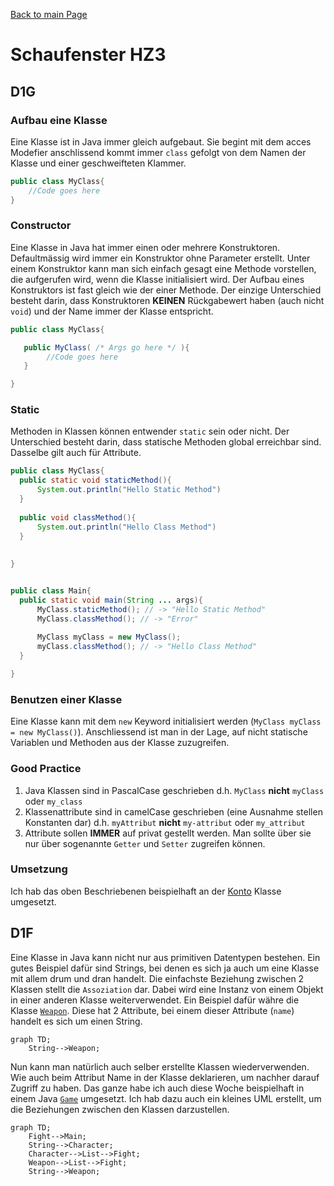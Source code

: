 [Back to main Page](./../../README.md)

# Schaufenster HZ3

## D1G
### Aufbau eine Klasse
Eine Klasse ist in Java immer gleich aufgebaut. Sie begint mit dem acces Modefier anschlissend kommt immer `class` gefolgt von dem Namen der Klasse und einer geschweifteten Klammer. 
```java
public class MyClass{
    //Code goes here
}
```
### Constructor
Eine Klasse in Java hat immer einen oder mehrere Konstruktoren. Defaultmässig wird immer ein Konstruktor ohne Parameter erstellt. Unter einem Konstruktor kann man sich einfach gesagt eine Methode vorstellen, die aufgerufen wird, wenn die Klasse initialisiert wird. Der Aufbau eines Konstruktors ist fast gleich wie der einer Methode. Der einzige Unterschied besteht darin, dass Konstruktoren **KEINEN** Rückgabewert haben (auch nicht `void`) und der Name immer der Klasse entspricht.

```java
public class MyClass{

   public MyClass( /* Args go here */ ){
        //Code goes here
   }

}

```

### Static
Methoden in Klassen können entwender `static` sein oder nicht. Der Unterschied besteht darin, dass statische Methoden global erreichbar sind. Dasselbe gilt auch für Attribute.
```java
public class MyClass{
  public static void staticMethod(){
      System.out.println("Hello Static Method")
  }
  
  public void classMethod(){
      System.out.println("Hello Class Method")
  }
  
  
}


public class Main{
  public static void main(String ... args){
      MyClass.staticMethod(); // -> "Hello Static Method"
      MyClass.classMethod(); // -> "Error"
      
      MyClass myClass = new MyClass();
      myClass.classMethod(); // -> "Hello Class Method"
  }

}

```

### Benutzen einer Klasse
Eine Klasse kann mit dem `new` Keyword initialisiert werden (`MyClass myClass = new MyClass()`). Anschliessend ist man in der Lage, auf nicht statische Variablen und  Methoden aus der Klasse zuzugreifen.

### Good Practice
1. Java Klassen sind in PascalCase geschrieben d.h. `MyClass` **nicht** `myClass` oder `my_class`
2. Klassenattribute sind in camelCase geschrieben (eine Ausnahme stellen Konstanten dar) d.h. `myAttribut` **nicht** `my-attribut` oder `my_attribut`
3. Attribute sollen **IMMER** auf privat gestellt werden. Man sollte über sie nur über sogenannte `Getter` und `Setter` zugreifen können.
### Umsetzung
Ich hab das oben Beschriebenen beispielhaft an der [Konto](./resources/index.md#konto) Klasse umgesetzt.

## D1F
Eine Klasse in Java kann nicht nur aus primitiven Datentypen bestehen. Ein gutes Beispiel dafür sind Strings, bei denen es sich ja auch um eine Klasse mit allem drum und dran handelt. Die einfachste Beziehung zwischen 2 Klassen stellt die `Assoziation` dar. Dabei wird eine Instanz von einem Objekt in einer anderen Klasse weiterverwendet. Ein Beispiel dafür währe die Klasse [`Weapon`](./../31.08.2022/resources/index.md#weapon). Diese hat 2 Attribute, bei einem dieser Attribute (`name`) handelt es sich um einen String.

```mermaid!
graph TD;
    String-->Weapon;
 ```
Nun kann man natürlich auch selber erstellte Klassen wiederverwenden. Wie auch beim Attribut Name in der Klasse deklarieren, um nachher darauf Zugriff zu haben. 
 Das ganze habe ich auch diese Woche beispielhaft in einem Java [`Game`](./../31.08.2022/resources/) umgesetzt. Ich hab dazu auch ein kleines UML erstellt, um die Beziehungen zwischen den Klassen darzustellen.
```mermaid!
graph TD;
    Fight-->Main;
    String-->Character;
    Character-->List-->Fight;
    Weapon-->List-->Fight;
    String-->Weapon;
 ```
 
 
 
